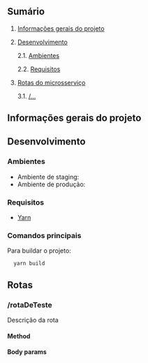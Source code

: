 # 

## Sumário

1. [Informações gerais do projeto](#informacoes-gerais)

2. [Desenvolvimento](#desenvolvimento)

   2.1. [Ambientes](#ambientes)

   2.2. [Requisitos](#requisitos)

3. [Rotas do microsserviço](#rotas)

   3.1. [/...](#...)

## Informações gerais do projeto <a name="informacoes-gerais" />

## Desenvolvimento

### Ambientes

- Ambiente de staging: []()
- Ambiente de produção: []()

### Requisitos

- [Yarn](https://classic.yarnpkg.com/en/docs/install)

### Comandos principais <a name="comandos-principais" />

Para buildar o projeto:

```
  yarn build
```

## Rotas

### /rotaDeTeste <a name="..." />

Descrição da rota

#### Method



#### Body params

```
  
```

